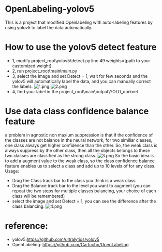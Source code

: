 # OpenLabeling-yolov5

This is a project that modified Openlabeling with auto-labeling features by using yolov5 to label the data automatically.

# How to use the yolov5 detect feature 
+ 1, modify project_root\yolov5\detect.py line 49 weights=[path to your customized weight]
+ 2, run project_root\main\main.py
+ 3, select the image and set Detect = 1, wait for few seconds and the yolov5 will automatically label the data, and you can manually correct the labels.
![1.png](https://raw.github.com/cagehao/OpenLabeling-yolov5/master/1.png)
![2.png](https://raw.github.com/cagehao/OpenLabeling-yolov5/master/2.png)
+ 4, find your label in the project_root\main\output\YOLO_darknet

# Use data class confidence balance feature
a problem in agnostic non maxium suppression is that if the confidence of the classes are not balance in the neural network, for two similiar classes, one class always get higher confidence than the other. So, the weak class is always suppress by the other class, then all the objects belongs to these two classes are classified as the strong class.
![3.png](https://raw.github.com/cagehao/OpenLabeling-yolov5/master/3.png)
So the basic idea is to add a augment value to the weak class, so the class confidence balance feature enables us to select a class and add up to 10 levels of for any class.
Usage: 
+ Drag the Class track bar to the class you think is a weak class
+ Drag the Balance track bar to the level you want to augment
(you can repeat the two steps for multiple classes balancing, your choice of each class will be remembered)
+ select the image and set Detect = 1, you can see the difference after the class balancing.
![4.png](https://raw.github.com/cagehao/OpenLabeling-yolov5/master/4.png)
# reference:
+ yolov5:https://github.com/ultralytics/yolov5
+ OpenLabeling: https://github.com/Cartucho/OpenLabeling

